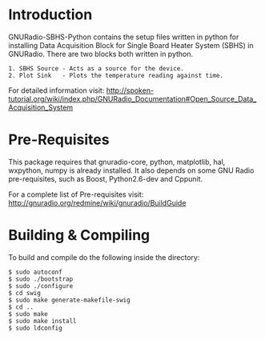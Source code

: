 Introduction
============

GNURadio-SBHS-Python contains the setup files written in python for installing Data Acquisition Block for Single Board Heater System (SBHS) in GNURadio.  There are two blocks both written in python.

	1. SBHS Source - Acts as a source for the device.
	2. Plot Sink   - Plots the temperature reading against time.

For detailed information visit: http://spoken-tutorial.org/wiki/index.php/GNURadio_Documentation#Open_Source_Data_Acquisition_System

Pre-Requisites
==============

This package requires that gnuradio-core, python, matplotlib, hal, wxpython, numpy is already installed.  It also depends on some GNU Radio pre-requisites, such as Boost, Python2.6-dev and Cppunit.

For a complete list of Pre-requisites visit: http://gnuradio.org/redmine/wiki/gnuradio/BuildGuide

Building & Compiling
====================

To build and compile do the following inside the directory:

	$ sudo autoconf
	$ sudo ./bootstrap
	$ sudo ./configure
	$ cd swig
	$ sudo make generate-makefile-swig
	$ cd ..
	$ sudo make
	$ sudo make install
	$ sudo ldconfig

